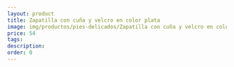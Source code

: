 ```yaml
---
layout: product
title: Zapatilla con cuña y velcro en color plata
image: img/productos/pies-delicados/Zapatilla con cuña y velcro en color plata=54.webp
price: 54
tags: 
description: 
order: 0
---
```

